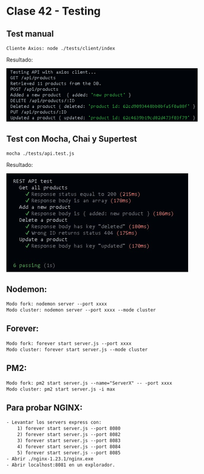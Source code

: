 # Clase 42 - Testing

## Test manual

    Cliente Axios: node ./tests/client/index
    
Resultado:

![manual test](https://github.com/fedesouto/coderhouse-backend/blob/main/entregables/clase-42-testing/tests/results/axios.jpg?raw=true)

## Test con Mocha, Chai y Supertest
    mocha ./tests/api.test.js

Resultado:

![mocha test](https://github.com/fedesouto/coderhouse-backend/blob/main/entregables/clase-42-testing/tests/results/mocha.jpg?raw=true)



## Nodemon:
    Modo fork: nodemon server --port xxxx
    Modo cluster: nodemon server --port xxxx --mode cluster

## Forever:
    Modo fork: forever start server.js --port xxxx
    Modo cluster: forever start server.js --mode cluster

## PM2:
    Modo fork: pm2 start server.js --name="ServerX" -- -port xxxx
    Modo cluster: pm2 start server.js -i max


## Para probar NGINX: 
    - Levantar los servers express con: 
        1) forever start server.js --port 8080
        2) forever start server.js --port 8082
        3) forever start server.js --port 8083
        4) forever start server.js --port 8084
        5) forever start server.js --port 8085
    - Abrir ./nginx-1.23.1/nginx.exe
    - Abrir localhost:8081 en un explorador.